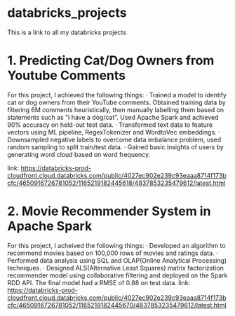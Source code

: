 # databricks_projects
This is a link to all my databricks projects
# 1. Predicting Cat/Dog Owners from Youtube Comments
For this project, I achieved the following things:
· Trained a model to identify cat or dog owners from their YouTube comments. Obtained training data by filtering 6M comments heuristically, then manually labelling them based on statements such as ”I have a dog/cat”. Used Apache Spark and achieved 90% accuracy on held-out test data.
· Transformed text data to feature vectors using ML pipeline, RegexTokenizer and WordtoVec embeddings.
· Downsampled negative labels to overcome data imbalance problem, used random sampling to split train/test data.
· Gained basic insights of users by generating word cloud based on word frequency.

link: https://databricks-prod-cloudfront.cloud.databricks.com/public/4027ec902e239c93eaaa8714f173bcfc/4650916726781052/1165219182445618/4837853235479612/latest.html

# 2. Movie Recommender System in Apache Spark
For this project, I acheived the following things:
· Developed an algorithm to recommend movies based on 100,000 rows of movies and ratings data.
· Performed data analysis using SQL and OLAP(Online Analytical Processing) techniques.
· Designed ALS(Alternative Least Squares) matrix factorization recommender model using collaborative filtering
  and deployed on the Spark RDD API. The final model had a RMSE of 0.88 on test data.
link: https://databricks-prod-cloudfront.cloud.databricks.com/public/4027ec902e239c93eaaa8714f173bcfc/4650916726781052/1165219182445670/4837853235479612/latest.html
